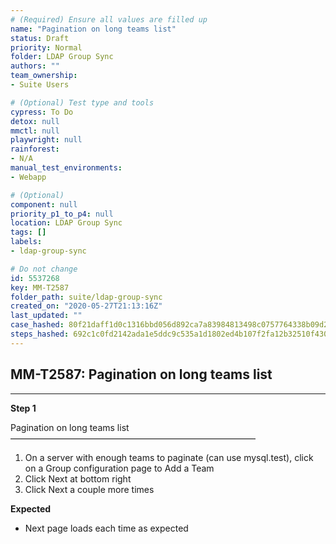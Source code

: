 ```yaml
---
# (Required) Ensure all values are filled up
name: "Pagination on long teams list"
status: Draft
priority: Normal
folder: LDAP Group Sync
authors: ""
team_ownership: 
- Suite Users

# (Optional) Test type and tools
cypress: To Do
detox: null
mmctl: null
playwright: null
rainforest: 
- N/A
manual_test_environments: 
- Webapp

# (Optional)
component: null
priority_p1_to_p4: null
location: LDAP Group Sync
tags: []
labels: 
- ldap-group-sync

# Do not change
id: 5537268
key: MM-T2587
folder_path: suite/ldap-group-sync
created_on: "2020-05-27T21:13:16Z"
last_updated: ""
case_hashed: 80f21daff1d0c1316bbd056d892ca7a83984813498c0757764338b09d248ab059381c07a0f6eb6834710d11c885622e7
steps_hashed: 692c1c0fd2142ada1e5ddc9c535a1d1802ed4b107f2fa12b32510f4305ded8806d3b3383cb33ea53ac34a19191114795
---
```


## MM-T2587: Pagination on long teams list

---

**Step 1**

Pagination on long teams list\
————————————————————————————

1. On a server with enough teams to paginate (can use mysql.test), click on a Group configuration page to Add a Team
2. Click Next at bottom right
3. Click Next a couple more times

**Expected**

- Next page loads each time as expected
